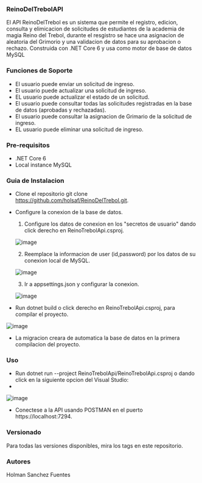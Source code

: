 ### ReinoDelTrebolAPI
El API ReinoDelTrebol es un sistema que permite el registro, edicion, consulta y elimicacion de solicitudes de estudiantes de la academia de magia Reino del Trebol, durante el resgistro se hace una asignacion de aleatoria del Grimorio y una validacion de datos para su aprobacion o rechazo. Construida con .NET Core 6 y usa como motor de base de datos MySQL

### Funciones de Soporte
* El usuario puede enviar un solicitud de ingreso.
* El usuario puede actualizar una solicitud de ingreso.
* EL usuario puede actualizar el estado de un solicitud.
* El usuario puede consultar todas las solicitudes registradas en la base de datos (aprobadas y rechazadas).
* El usuario puede consultar la asignacion de Grimario de la solicitud de ingreso.
* EL usuario puede eliminar una solicitud de ingreso.

### Pre-requisitos 
* .NET Core 6
* Local instance MySQL

### Guia de Instalacion
* Clone el repositorio git clone https://github.com/holsaf/ReinoDelTrebol.git.
* Configure la conexion de la base de datos.
  1. Configure los datos de conexion en los "secretos de usuario" dando click derecho en ReinoTrebolApi.csproj.
  
  ![image](https://user-images.githubusercontent.com/87883786/201547680-3c9696aa-a14b-401b-b583-b9658eb20a3f.png)
  
  2. Reemplace la informacion de user (id,password) por los datos de su conexion local de MySQL.
  
  ![image](https://user-images.githubusercontent.com/87883786/201547707-f21da5f3-8331-4bc3-a46e-0f894b270e19.png)
  
  3. Ir a appsettings.json y configurar la conexion.
  
  ![image](https://user-images.githubusercontent.com/87883786/201547801-29c6f14c-f86f-4fd4-a6f3-bd840ec688a9.png)
  
* Run dotnet build o click derecho en ReinoTrebolApi.csproj, para compilar el proyecto.

![image](https://user-images.githubusercontent.com/87883786/201547917-c8798410-6e62-4138-9f61-6ef2a1d9f3f9.png)

* La migracion creara de automatica la base de datos en la primera compilacion del proyecto.

### Uso
* Run dotnet run --project ReinoTrebolApi/ReinoTrebolApi.csproj o dando click en la siguiente opcion del Visual Studio:
* 
![image](https://user-images.githubusercontent.com/87883786/201548512-216dc50c-ed82-4016-8863-2c920e4788c0.png)

* Conectese a la API usando POSTMAN en el puerto https://localhost:7294.

### Versionado 
Para todas las versiones disponibles, mira los tags en este repositorio.

### Autores 
Holman Sanchez Fuentes



